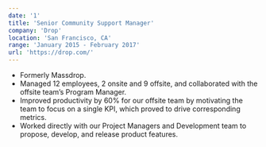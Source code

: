 ```yaml
---
date: '1'
title: 'Senior Community Support Manager'
company: 'Drop'
location: 'San Francisco, CA'
range: 'January 2015 - February 2017'
url: 'https://drop.com/'
---
```


- Formerly Massdrop.
- Managed 12 employees, 2 onsite and 9 offsite, and collaborated with the offsite team’s Program Manager.
- Improved productivity by 60% for our offsite team by motivating the team to focus on a single KPI, which proved to drive corresponding metrics.
- Worked directly with our Project Managers and Development team to propose, develop, and release product features.
